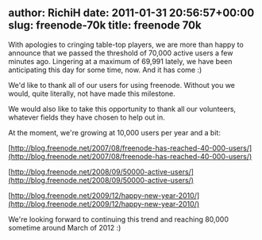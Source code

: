 author: RichiH
date: 2011-01-31 20:56:57+00:00
slug: freenode-70k
title: freenode 70k
---

With apologies to cringing table-top players, we are more than happy to announce that we passed the threshold of 70,000 active users a few minutes ago. Lingering at a maximum of 69,991 lately, we have been anticipating this day for some time, now. And it has come :)

We'd like to thank all of our users for using freenode. Without you we would, quite literally, not have made this milestone.

We would also like to take this opportunity to thank all our volunteers, whatever fields they have chosen to help out in.

At the moment, we're growing at 10,000 users per year and a bit:

﻿[http://blog.freenode.net/2007/08/freenode-has-reached-40-000-users/](http://blog.freenode.net/2007/08/freenode-has-reached-40-000-users/)

[http://blog.freenode.net/2008/09/50000-active-users/](http://blog.freenode.net/2008/09/50000-active-users/)

[http://blog.freenode.net/2009/12/happy-new-year-2010/](http://blog.freenode.net/2009/12/happy-new-year-2010/)

We're looking forward to continuing this trend and reaching 80,000 sometime around March of 2012 :)
